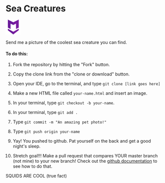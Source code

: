 # Sea Creatures
![alt text](https://github.com/adam-p/markdown-here/raw/master/src/common/images/icon48.png "Ctenophora!")

Send me a picture of the coolest sea creature you can find.

#### To do this:

1. Fork the repository by hitting the "Fork" button.
2. Copy the clone link from the "clone or download" button.
3. Open your IDE, go to the terminal, and type `git clone [link goes here]`
4. Make a new HTML file called `your-name.html` and insert an image.
5. In your terminal, type `git checkout -b your-name`.
6. In your terminal, type `git add .`
7. Type `git commit -m "An amazing pet photo!"`
8. Type `git push origin your-name`
9. Yay! You pushed to github. Pat yourself on the back and get a good night's sleep.

10. Stretch goal!!! Make a pull request that compares YOUR master branch (not mine) to your new branch! Check out the [github documentation](https://help.github.com/en/articles/creating-a-pull-request) to see how to do that.


SQUIDS ARE COOL (true fact)
